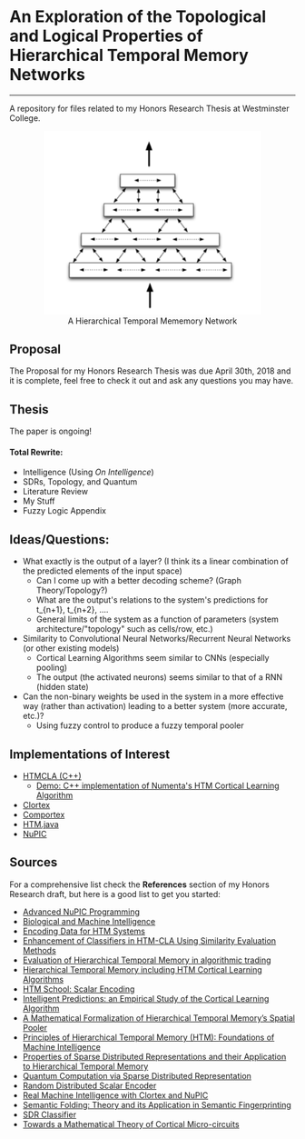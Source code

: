 # An Exploration of the Topological and Logical Properties of Hierarchical Temporal Memory Networks
---------------------------------------------------------------------------------------------------
A repository for files related to my Honors Research Thesis at Westminster College.

<center>
  <figure>
    <img src="images/hierarchy.png"  style="max-width:90%;">
    <figcaption>A Hierarchical Temporal Mememory Network</figcaption>
  </figure>
</center>

## Proposal

The Proposal for my Honors Research Thesis was due April 30th, 2018 and it is complete, feel free to check it out and ask any questions you may have.

## Thesis

The paper is ongoing!

#### Total Rewrite:
* Intelligence (Using *On Intelligence*)
* SDRs, Topology, and Quantum
* Literature Review
* My Stuff
* Fuzzy Logic Appendix

## Ideas/Questions:

* What exactly is the output of a layer? (I think its a linear combination of the predicted elements of the input space)
  * Can I come up with a better decoding scheme? (Graph Theory/Topology?)
  * What are the output's relations to the system's predictions for t_{n+1}, t_{n+2}, ....
  * General limits of the system as a function of parameters (system architecture/"topology" such as cells/row, etc.)
* Similarity to Convolutional Neural Networks/Recurrent Neural Networks (or other existing models)
  * Cortical Learning Algorithms seem similar to CNNs (especially pooling)
  * The output (the activated neurons) seems similar to that of a RNN (hidden state)
* Can the non-binary weights be used in the system in a more effective way (rather than activation) leading to a better system (more accurate, etc.)?
  * Using fuzzy control to produce a fuzzy temporal pooler

## Implementations of Interest

* [HTMCLA (C++)](https://github.com/MichaelFerrier/HTMCLA)
  * [Demo: C++ implementation of Numenta's HTM Cortical Learning Algorithm](https://www.youtube.com/watch?v=IXg_XIm5kqk)
* [Clortex](https://github.com/htm-community/clortex)
* [Comportex](https://github.com/htm-community/comportex)
* [HTM.java](https://github.com/numenta/htm.java)
* [NuPIC](https://github.com/numenta/nupic)


## Sources

For a comprehensive list check the **References** section of my Honors Research draft, but here is a good list to get you started:

* [Advanced NuPIC Programming](src/Advanced_NuPIC_Programming.pdf)
* [Biological and Machine Intelligence](src/Biological_and_Machine_Intelligence.pdf)
* [Encoding Data for HTM Systems](src/Encoding_Data_for_HTM_Systems.pdf)
* [Enhancement of Classifiers in HTM-CLA Using Similarity Evaluation Methods](https://ac.els-cdn.com/S1877050915023881/1-s2.0-S1877050915023881-main.pdf?_tid=54910ff6-ed99-4b86-b212-06e2f17fad8b&acdnat=1535951502_fc5209c3826649f37cead6b7f25ba0a7)
* [Evaluation of Hierarchical Temporal Memory in algorithmic trading](src//home/alex/Documents/GitHubRepos/HonorsResearch/src/Evaluation_of_Hierarchical_Temporal_Memory_in_algorithmic_trading.pdf)
* [Hierarchical Temporal Memory including HTM Cortical Learning Algorithms](src/Hierarchical_Temporal_Memory_including_HTM_Cortical_Learning_Algorithms.pdf)
* [HTM School: Scalar Encoding](https://www.youtube.com/watch?v=V3Yqtpytif0)
* [Intelligent Predictions: an Empirical Study of the Cortical Learning Algorithm](src//home/alex/Documents/GitHubRepos/HonorsResearch/src/Intelligent_Predictions:_an_Empirical_Study_of_the_Cortical_Learning_Algorithm.pdf)
* [A Mathematical Formalization of Hierarchical Temporal Memory’s Spatial Pooler](src/A_Mathematical_Formalization_of_Hierarchical_Temporal_Memory’s_Spatial_Pooler.pdf)
* [Principles of Hierarchical Temporal Memory (HTM): Foundations of Machine Intelligence](https://www.youtube.com/watch?v=6ufPpZDmPKA)
* [Properties of Sparse Distributed Representations and their Application to Hierarchical Temporal Memory](src/Properties_of_Sparse_Distributed_Representations_and_their_Applications_to_Hierarchical_Temporal_Memory.pdf)
* [Quantum Computation via Sparse Distributed Representation](https://arxiv.org/pdf/1707.05660.pdf)
* [Random Distributed Scalar Encoder](http://fergalbyrne.github.io/rdse.html)
* [Real Machine Intelligence with Clortex and NuPIC](https://leanpub.com/realsmartmachines/read)
* [Semantic Folding: Theory and its Application in Semantic Fingerprinting](src/Semantic_Folding:_Theory_and_its_Application_in_Semantic_Fingerprinting.pdf)
* [SDR Classifier](http://hopding.com/sdr-classifier#title)
* [Towards a Mathematical Theory of Cortical Micro-circuits](src/Towards_a_Mathematical_Theory_of_Cortical_Micro-circuits.PDF)
